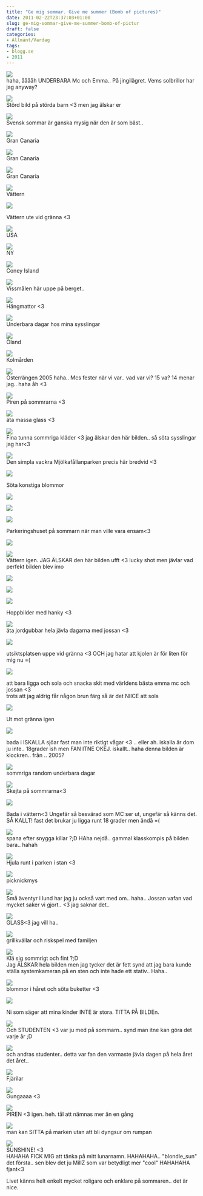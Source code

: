 ```yaml
---
title: "Ge mig sommar. Give me summer (Bomb of pictures)"
date: 2011-02-22T23:37:03+01:00
slug: ge-mig-sommar-give-me-summer-bomb-of-pictur
draft: false
categories:
- Allmänt/Vardag
tags:
- blogg.se
- 2011
---
```

![](/assets/images/blogg.se/hpim1837_134091183.jpg)  
haha, ååååh UNDERBARA Mc och Emma.. På jingilägret. Vems solbrillor har jag anyway?  
  
![](/assets/images/blogg.se/hpim1760_134091739.jpg)  
Störd bild på störda barn <3 men jag älskar er  
  
  
![](/assets/images/blogg.se/hpim1909_134092141.jpg)  
Svensk sommar är ganska mysig när den är som bäst..  
  
  
![](/assets/images/blogg.se/img_5304_134093073.jpg)  
Gran Canaria  
  
![](https://cdn2.cdnme.se/cdn/9-1/701517/images/2011/img_5400_134093516.jpg)  
Gran Canaria  
  
![](/assets/images/blogg.se/img_5423_134093778.jpg)  
Gran Canaria  
  
  
![](https://cdn2.cdnme.se/cdn/9-1/701517/images/2011/bild-168_134094129.jpg)  
Vättern  
  
  
![](/assets/images/blogg.se/img_0775_134094307.jpg)  
  
Vättern ute vid gränna <3  
  
![](/assets/images/blogg.se/dsc06618_134095246.jpg)  
USA  
  
![](https://cdn2.cdnme.se/cdn/9-1/701517/images/2011/dsc07034_134095775.jpg)  
NY  
  
![](/assets/images/blogg.se/dsc07944_134096333.jpg)  
Coney Island  
  
![](https://cdn2.cdnme.se/cdn/9-1/701517/images/2011/dsc05857_134097372.jpg)  
Vissmålen här uppe på berget..  
  
![](/assets/images/blogg.se/dsc05948_134097994.jpg)  
Hängmattor <3  
  
![](https://cdn1.cdnme.se/cdn/9-1/701517/images/2011/dsc05968_134098133.jpg)  
Underbara dagar hos mina sysslingar  
  
![](/assets/images/blogg.se/bild103_134098648.jpg)  
Öland  
  
  
![](https://cdn3.cdnme.se/cdn/9-1/701517/images/2011/dsc05728_134099071.jpg)  
Kolmården  
  
![](/assets/images/blogg.se/p1010388_134103080.jpg)  
Österrängen 2005 haha.. Mcs fester när vi var.. vad var vi? 15 va? 14 menar jag.. haha åh <3  
  
  
![](/assets/images/blogg.se/dsc06108_134103525.jpg)  
Piren på sommrarna <3  
  
  
![](/assets/images/blogg.se/ebbaterglass6juni2006_134104028.jpg)  
äta massa glass <3  
  
![](/assets/images/blogg.se/norahothea_134104202.jpg)  
Fina tunna sommriga kläder <3 jag älskar den här bilden.. så söta sysslingar jag har<3  
  
  
![](/assets/images/blogg.se/dsc00950_134104786.jpg)  
Den simpla vackra Mjölkafållanparken precis här bredvid <3  
  
  
![](/assets/images/blogg.se/dsc03702_134105048.jpg)  
  
Söta konstiga blommor  
  
![](/assets/images/blogg.se/dsc03690_134105183.jpg)  
  
  
![](https://cdn1.cdnme.se/cdn/9-1/701517/images/2011/img_0245_134105600.jpg)  
  
![](/assets/images/blogg.se/img_0621_134105884.jpg)  
  
Parkeringshuset på sommarn när man ville vara ensam<3  
  
![](/assets/images/blogg.se/perfektfoto-alltrmed-15okt05-_134106575.jpg)  
  
![](https://cdn2.cdnme.se/cdn/9-1/701517/images/2011/fint19juni06_134106730.jpg)  
Vättern igen. JAG ÄLSKAR den här bilden ufft <3 lucky shot men jävlar vad perfekt bilden blev imo  
  
![](/assets/images/blogg.se/bajsblomma_134107003.jpg)  
  
![](https://cdn1.cdnme.se/cdn/9-1/701517/images/2011/solnedgngekhagen15juli06_134108070.jpg)  
  
  
![](/assets/images/blogg.se/img_0703_134108360.jpg)  
  
Hoppbilder med hanky <3  
  
![](/assets/images/blogg.se/dsc05815_134108468.jpg)  
äta jordgubbar hela jävla dagarna med jossan <3  
  
  
![](/assets/images/blogg.se/p6120046_134108828.jpg)  
  
utsiktsplatsen uppe vid gränna <3 OCH jag hatar att kjolen är för liten för mig nu =(  
  
  
![](/assets/images/blogg.se/jagemmamcskropp-5juni2006_134109435.jpg)  
  
att bara ligga och sola och snacka skit med världens bästa emma mc och jossan <3  
trots att jag aldrig får någon brun färg så är det NIICE att sola  
  
![](/assets/images/blogg.se/mysigt5juni2006_134109543.jpg)  
  
Ut mot gränna igen  
  
  
![](/assets/images/blogg.se/hahaamagadnianarintehurkalltdetvar-czzy_134109757.jpg)  
  
bada i ISKALLA sjöar fast man inte riktigt vågar <3 .. eller ah. iskalla är dom ju inte.. 18grader ish men FAN ITNE OKEJ. iskallt.. haha denna bilden är klockren.. från .. 2005?  
  
  
![](/assets/images/blogg.se/kristoffergunnarsson2juni2006_134109929.jpg)  
sommriga random underbara dagar  
  
![](/assets/images/blogg.se/mickegrollie2juni2006_134109992.jpg)  
Skejta på sommrarna<3  
  
![](/assets/images/blogg.se/jossmcelin13juni06_134110350.jpg)  
  
Bada i vättern<3 Ungefär så besvärad som MC ser ut, ungefär så känns det. SÅ KALLT! fast det brukar ju ligga runt 18 grader men ändå =(  
  
![](/assets/images/blogg.se/ouuh-nordensmuskler-13juni06_134110534.jpg)  
spana efter snygga killar ?;D HAha nejdå.. gammal klasskompis på bilden bara.. hahah  
  
![](/assets/images/blogg.se/jaghjularvidp-set-17juni06_134110805.jpg)  
Hjula runt i parken i stan <3  
  
![](/assets/images/blogg.se/jagrfinbrafotograf9maj2006-jpg_134111649.jpg)  
picknickmys  
  
  
![](https://cdn2.cdnme.se/cdn/9-1/701517/images/2011/p1011081_134111909.jpg)  
Små äventyr i lund har jag ju också vart med om.. haha.. Jossan vafan vad mycket saker vi gjort.. <3 jag saknar det..  
  
![](/assets/images/blogg.se/p1011091_134112133.jpg)  
GLASS<3 jag vill ha..  
  
![](/assets/images/blogg.se/dsc05801_134112484.jpg)  
grillkvällar och riskspel med familjen  
  
  
![](/assets/images/blogg.se/img_3340_134112582.jpg)  
Klä sig sommrigt och fint ?;D  
Jag ÄLSKAR hela bilden men jag tycker det är fett synd att jag bara kunde ställa systemkameran på en sten och inte hade ett stativ.. Haha..  
  
  
![](/assets/images/blogg.se/img_3324_134112791.jpg)  
blommor i håret och söta buketter <3  
  
![](/assets/images/blogg.se/img_3335_134113073.jpg)  
  
Ni som säger att mina kinder INTE är stora. TITTA PÅ BILDEn.  
  
![](/assets/images/blogg.se/dsc05153_134113848.jpg)  
Och STUDENTEN <3 var ju med på sommarn.. synd man itne kan göra det varje år ;D  
  
![](/assets/images/blogg.se/img_3613_134114301.jpg)  
och andras studenter.. detta var fan den varmaste jävla dagen på hela året det året..  
  
![](/assets/images/blogg.se/fjrilblommagrs5juni2006_134114396.jpg)  
Fjärilar  
  
![](https://cdn2.cdnme.se/cdn/9-1/701517/images/2011/img_0265_134114578.jpg)  
Gungaaaa <3  
  
  
![](/assets/images/blogg.se/pict0121_134114634.jpg)  
PIREN <3 igen. heh. tål att nämnas mer än en gång  
  
![](/assets/images/blogg.se/cassypmarken15juli06_134115070.jpg)  
man kan SITTA på marken utan att bli dyngsur om rumpan  
  
![](/assets/images/blogg.se/soolpmigl-7mars2006_134115270.jpg)  
SUNSHINE! <3  
HAHAHA FICK MIG att tänka på mitt lunarnamn. HAHAHAHA.. "blondie\_sun" det första.. sen blev det ju MillZ som var betydligt mer "cool" HAHAHAHA fjant<3  
  
  
  
  
Livet känns helt enkelt mycket roligare och enklare på sommaren.. det är nice.